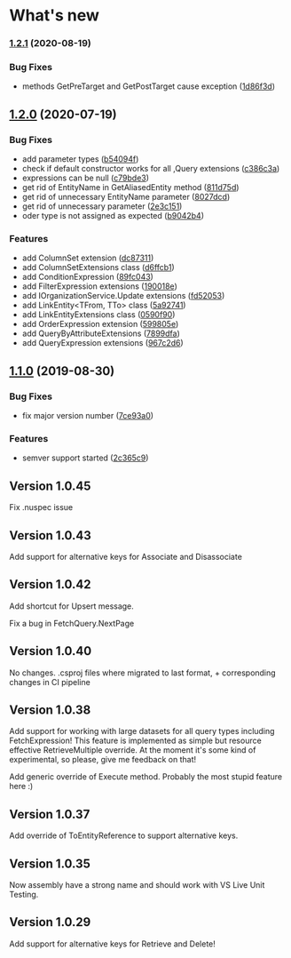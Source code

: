 # What's new
### [1.2.1](https://github.com/FixRM/D365Extensions/compare/v1.2.0...v1.2.1) (2020-08-19)


### Bug Fixes

* methods GetPreTarget<T> and GetPostTarget<T> cause exception ([1d86f3d](https://github.com/FixRM/D365Extensions/commit/1d86f3d))



## [1.2.0](https://github.com/FixRM/D365Extensions/compare/v1.1.0...v1.2.0) (2020-07-19)


### Bug Fixes

* add parameter types ([b54094f](https://github.com/FixRM/D365Extensions/commit/b54094f))
* check if default constructor works for all ,Query extensions ([c386c3a](https://github.com/FixRM/D365Extensions/commit/c386c3a))
* expressions can be null ([c79bde3](https://github.com/FixRM/D365Extensions/commit/c79bde3))
* get rid of EntityName in GetAliasedEntity method ([811d75d](https://github.com/FixRM/D365Extensions/commit/811d75d))
* get rid of unnecessary EntityName parameter ([8027dcd](https://github.com/FixRM/D365Extensions/commit/8027dcd))
* get rid of unnecessary parameter ([2e3c151](https://github.com/FixRM/D365Extensions/commit/2e3c151))
* oder type is not assigned as expected ([b9042b4](https://github.com/FixRM/D365Extensions/commit/b9042b4))


### Features

* add ColumnSet<T> extension ([dc87311](https://github.com/FixRM/D365Extensions/commit/dc87311))
* add ColumnSetExtensions class ([d6ffcb1](https://github.com/FixRM/D365Extensions/commit/d6ffcb1))
* add ConditionExpression<T> ([89fc043](https://github.com/FixRM/D365Extensions/commit/89fc043))
* add FilterExpression extensions ([190018e](https://github.com/FixRM/D365Extensions/commit/190018e))
* add IOrganizationService.Update extensions ([fd52053](https://github.com/FixRM/D365Extensions/commit/fd52053))
* add LinkEntity<TFrom, TTo> class ([5a92741](https://github.com/FixRM/D365Extensions/commit/5a92741))
* add LinkEntityExtensions class ([0590f90](https://github.com/FixRM/D365Extensions/commit/0590f90))
* add OrderExpression<T> extension ([599805e](https://github.com/FixRM/D365Extensions/commit/599805e))
* add QueryByAttributeExtensions ([7899dfa](https://github.com/FixRM/D365Extensions/commit/7899dfa))
* add QueryExpression extensions ([967c2d6](https://github.com/FixRM/D365Extensions/commit/967c2d6))



## [1.1.0](https://github.com/FixRM/D365Extensions/compare/v1.0.45...v1.1.0) (2019-08-30)


### Bug Fixes

* fix major version number ([7ce93a0](https://github.com/FixRM/D365Extensions/commit/7ce93a0))


### Features

* semver support started ([2c365c9](https://github.com/FixRM/D365Extensions/commit/2c365c9))



## Version 1.0.45
Fix .nuspec issue

## Version 1.0.43
Add support for alternative keys for Associate and Disassociate

## Version 1.0.42
Add shortcut for Upsert message.

Fix a bug in FetchQuery.NextPage

## Version 1.0.40
No changes. .csproj files where migrated to last format, + corresponding changes in CI pipeline

## Version 1.0.38
Add support for working with large datasets for all query types including FetchExpression! This feature is implemented as simple but resource effective RetrieveMultiple override. At the moment it's some kind of experimental, so please, give me feedback on that!

Add generic override of Execute method. Probably the most stupid feature here :)

## Version 1.0.37
Add override of ToEntityReference to support alternative keys.

## Version 1.0.35
Now assembly have a strong name and should work with VS Live Unit Testing.

## Version 1.0.29
Add support for alternative keys for Retrieve and Delete!